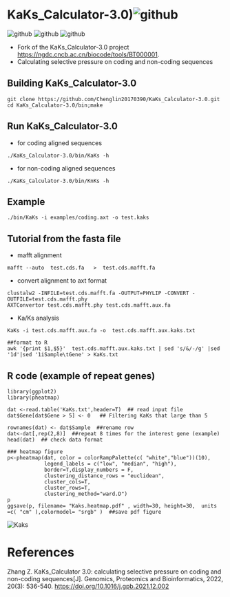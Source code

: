 # KaKs_Calculator-3.0)![github](https://img.shields.io/badge/3C-Certification-red)        
![github](https://img.shields.io/badge/Coding--sequence-hex)        ![github](https://img.shields.io/badge/Non--coding--sequence-green)         ![github](https://img.shields.io/badge/Dn/Ds-red)       


- Fork of the KaKs_Calculator-3.0 project https://ngdc.cncb.ac.cn/biocode/tools/BT000001.
- Calculating selective pressure on coding and non-coding sequences

## Building KaKs_Calculator-3.0
```
git clone https://github.com/Chenglin20170390/KaKs_Calculator-3.0.git
cd KaKs_Calculator-3.0/bin;make
```

## Run KaKs_Calculator-3.0
- for coding aligned sequences
```
./KaKs_Calculator-3.0/bin/KaKs -h
```

- for non-coding aligned sequences
```
./KaKs_Calculator-3.0/bin/KnKs -h
```

## Example
```
./bin/KaKs -i examples/coding.axt -o test.kaks
```

## Tutorial from the fasta file 
- mafft alignment 
```
mafft --auto  test.cds.fa   >  test.cds.mafft.fa
```
- convert alignment to axt format
```
clustalw2 -INFILE=test.cds.mafft.fa -OUTPUT=PHYLIP -CONVERT -OUTFILE=test.cds.mafft.phy
AXTConvertor test.cds.mafft.phy test.cds.mafft.aux.fa
```
- Ka/Ks analysis
```
KaKs -i test.cds.mafft.aux.fa -o  test.cds.mafft.aux.kaks.txt

##format to R
awk '{print $1,$5}'  test.cds.mafft.aux.kaks.txt | sed 's/&/-/g' |sed '1d'|sed '1iSample\tGene' > KaKs.txt
```
## R code (example of repeat genes)
```
library(ggplot2)
library(pheatmap)

dat <-read.table('KaKs.txt',header=T)  ## read input file
dat$Gene[dat$Gene > 5] <- 0   ## Filtering KaKs that large than 5

rownames(dat) <- dat$Sample  ##rename row
dat<-dat[,rep(2,8)]  ##repeat 8 times for the interest gene (example)
head(dat)  ## check data format

### heatmap figure
p<-pheatmap(dat, color = colorRampPalette(c( "white","blue"))(10),
            legend_labels = c("low", "median", "high"),
            border=T,display_numbers = F,
            clustering_distance_rows = "euclidean",
            cluster_cols=T,
            cluster_rows=T,
            clustering_method="ward.D")
p
ggsave(p, filename= "Kaks.heatmap.pdf" , width=30, height=30,  units =c( "cm" ),colormodel= "srgb" )  ##save pdf figure
```
![Kaks](https://github.com/user-attachments/assets/c8de14e6-a5d8-4182-bcde-91333598b66f)






# References

Zhang Z. KaKs_Calculator 3.0: calculating selective pressure on coding and non-coding sequences[J]. Genomics, Proteomics and Bioinformatics, 2022, 20(3): 536-540.
https://doi.org/10.1016/j.gpb.2021.12.002
